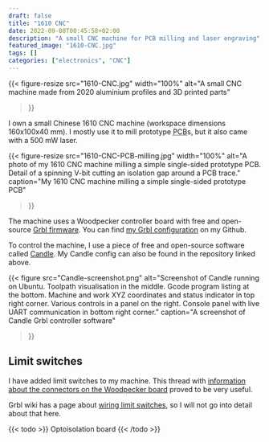 ```yaml
---
draft: false
title: "1610 CNC"
date: 2022-09-08T00:45:58+02:00
description: "A small CNC machine for PCB milling and laser engraving"
featured_image: "1610-CNC.jpg"
tags: []
categories: ["electronics", "CNC"]
---
```

{{< figure-resize src="1610-CNC.jpg" width="100%"
    alt="A small CNC machine made from 2020 aluminium profiles and 3D printed parts"
>}}

I own a small Chinese 1610 CNC machine (workspace dimensions 160x100x40&nbsp;mm).
I mostly use it to mill
prototype <abbr title="printed circuit board">PCB</abbr>s,
but it also came with a 500&nbsp;mW laser.

{{< figure-resize src="1610-CNC-PCB-milling.jpg" width="100%"
    alt="A photo of my 1610 CNC machine milling a simple single-sided prototype PCB. Detail of a spinning V-bit cutting an isolation gap around a PCB trace."
    caption="My 1610 CNC machine milling a simple single-sided prototype PCB"
>}}

The machine uses a Woodpecker controller board with free and open-source
[Grbl firmware](https://github.com/gnea/grbl).
You can find [my Grbl configuration](https://github.com/ondras12345/CNC) on my
Github.

To control the machine, I use a piece of free and open-source software called
[Candle](https://github.com/denvi/Candle/). My Candle config can also be found
in the repository linked above.

{{< figure src="Candle-screenshot.png"
    alt="Screenshot of Candle running on Ubuntu. Toolpath visualisation in the middle. Gcode program listing at the bottom. Machine and work XYZ coordinates and status indicator in top right corner. Various controls in a panel on the right. Console panel with live UART communication in bottom right corner."
    caption="A screenshot of Candle Grbl controller software"
>}}

## Limit switches
I have added limit switches to my machine. This thread with
[information about the connectors on the Woodpecker board](https://github.com/gnea/grbl/issues/123)
proved to be very useful.

Grbl wiki has a page about
[wiring limit switches](https://github.com/gnea/grbl/wiki/Wiring-Limit-Switches),
so I will not go into detail about that here.

{{< todo >}}
Optoisolation board
{{< /todo >}}
